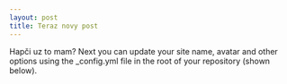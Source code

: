 ```yaml
---
layout: post
title: Teraz novy post
---
```


Hapči uz to mam?
Next you can update your site name, avatar and other options using the _config.yml file in the root of your repository (shown below).
